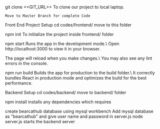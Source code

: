 git clone <<GIT_URL>>
To clone our project to local laptop.

`Move to Master Branch for complete Code`

Front End Project Setup
cd codes/frontend/
move to this folder

npm init
To initialize the project inside frontend/ folder

npm start
Runs the app in the development mode.\ Open http://localhost:3000 to view it in your browser.

The page will reload when you make changes.\ You may also see any lint errors in the console.

npm run build
Builds the app for production to the build folder.\ It correctly bundles React in production mode and optimizes the build for the best performance.

Backend Setup
cd codes/backend/
move to backend/ folder

npm install
installs any dependencies which requires

create bearcathub database using mysql workbench
Add mysql database as "bearcathub" and give user name and password in server.js
node server.js
starts the backend server
